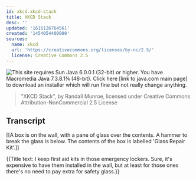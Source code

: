 ```yaml
---
id: xkcd.xkcd-stack
title: XKCD Stack
desc: ''
updated: '1616126764561'
created: '1454054400000'
sources:
  name: xkcd
  url: 'https://creativecommons.org/licenses/by-nc/2.5/'
  license: Creative Commons 2.5
---
```

![This site requires Sun Java 6.0.0.1 (32-bit) or higher. You have Macromedia Java 7.3.8.1¾ (48-bit). Click here [link to java.com main page] to download an installer which will run fine but not really change anything.](https://imgs.xkcd.com/comics/xkcd_stack.png)
> "XKCD Stack", by Randall Munroe, licensed under Creative Commons Attribution-NonCommercial 2.5 License

## Transcript
[[A box is on the wall, with a pane of glass over the contents. A hammer to break the glass is below. The contents of the box is labelled 'Glass Repair Kit'.]]

{{Title text: I keep first aid kits in those emergency lockers. Sure, it's expensive to have them installed in the wall, but at least for those ones there's no need to pay extra for safety glass.}}
